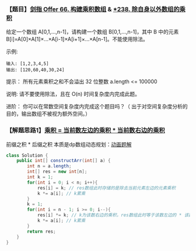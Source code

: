 ### 【题目】[剑指 Offer 66. 构建乘积数组](https://leetcode-cn.com/problems/gou-jian-cheng-ji-shu-zu-lcof/) & [*238. 除自身以外数组的乘积](https://leetcode-cn.com/problems/product-of-array-except-self/)
给定一个数组 A[0,1,…,n-1]，请构建一个数组 B[0,1,…,n-1]，其中 B 中的元素 B[i]=A[0]×A[1]×…×A[i-1]×A[i+1]×…×A[n-1]。不能使用除法。

示例:

	输入: [1,2,3,4,5]
	输出: [120,60,40,30,24]

提示：
所有元素乘积之和不会溢出 32 位整数
a.length <= 100000

说明: 请不要使用除法，且在 O(n) 时间复杂度内完成此题。

进阶：
你可以在常数空间复杂度内完成这个题目吗？（ 出于对空间复杂度分析的目的，输出数组不被视为额外空间。）

### 【解题思路1】[乘积 = 当前数左边的乘积 * 当前数右边的乘积](https://leetcode-cn.com/problems/product-of-array-except-self/solution/cheng-ji-dang-qian-shu-zuo-bian-de-cheng-ji-dang-q/)
前缀之积 * 后缀之积
本质是dp数组动态规划：[动画题解](https://leetcode-cn.com/problems/gou-jian-cheng-ji-shu-zu-lcof/solution/mian-shi-ti-66-gou-jian-cheng-ji-shu-zu-biao-ge-fe/)
```java
class Solution {
    public int[] constructArr(int[] a) {
        int n = a.length;
        int[] res = new int[n];
        int k = 1;
        for(int i = 0; i < n; i++){
            res[i] = k; // res数组此时存储的是除去当前元素左边的元素乘积
            k *= a[i]; // k累乘
        }
        k = 1;
        for(int i = n - 1; i >= 0; i--){
            res[i] *= k; // k为该数右边的乘积，res数组此时等于该数左边的 * 该数右边的
            k *= a[i]; // k累乘
        }
        return res;
    }
}
```